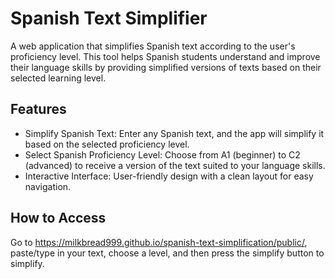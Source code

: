 # Spanish Text Simplifier
A web application that simplifies Spanish text according to the user's proficiency level. This tool helps Spanish students understand and improve their language skills by providing simplified versions of texts based on their selected learning level.

## Features
* Simplify Spanish Text: Enter any Spanish text, and the app will simplify it based on the selected proficiency level.
* Select Spanish Proficiency Level: Choose from A1 (beginner) to C2 (advanced) to receive a version of the text suited to your language skills.
* Interactive Interface: User-friendly design with a clean layout for easy navigation.

## How to Access
Go to https://milkbread999.github.io/spanish-text-simplification/public/, paste/type in your text, choose a level, and then press the simplify button to simplify.
